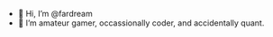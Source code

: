 - 👋 Hi, I’m @fardream
- 👀 I’m amateur gamer, occassionally coder, and accidentally quant.
<!---
fardream/fardream is a ✨ special ✨ repository because its `README.md` (this file) appears on your GitHub profile.
You can click the Preview link to take a look at your changes.
--->
